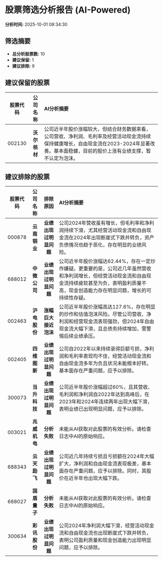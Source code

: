 # 股票筛选分析报告 (AI-Powered)

**分析时间:** 2025-10-01 08:34:30

## 筛选摘要

- **总分析股票数:** 10
- **建议保留:** 1
- **建议排除:** 9

## 建议保留的股票

| 股票代码 | 公司名称 | AI分析摘要 |
|:---:|:---:|:---|
| 002130 | **沃尔核材** | 公司近半年股价涨幅较大，但结合财务数据来看，公司营收、净利润、毛利率及经营活动现金流持续保持健康增长，自由现金流在2023-2024年显著改善。基本面稳健，目前的股价上涨有业绩支撑，暂不认定为泡沫。 |

## 建议排除的股票

| 股票代码 | 公司名称 | 排除原因 | AI分析摘要 |
|:---:|:---:|:---:|:---|
| 000878 | **云南铜业** | **业绩出现过明显问题** | 公司2024年营收虽有增长，但毛利率和净利润持续下滑，尤其经营活动现金流和自由现金流在2024年出现断崖式下跌并转负，资产负债情况也趋于恶化，存在明显的业绩风险。 |
| 688012 | **中微公司** | **业绩出现过明显问题** | 公司近半年股价涨幅达62.44%，存在一定炒作嫌疑。更重要的是，公司近几年虽然营收和净利润增长，但经营活动现金流和自由现金流持续疲软甚至为负，表明盈利质量不高，现金创造能力存在明显问题，增长的可持续性存疑。 |
| 002463 | **沪电股份** | **涨幅巨大接近泡沫** | 公司近半年股价涨幅高达127.6%，存在明显的炒作和估值泡沫风险。尽管公司营收、净利润和经营现金流表现强劲，但2024年自由现金流大幅下滑，且总债务持续增加，需警惕后续业绩承压。 |
| 002405 | **四维图新** | **业绩出现过明显问题** | 公司自2022年以来持续录得巨额亏损，净利润和毛利率表现均不佳，经营活动现金流和自由现金流多年为负且状况未能根本好转。基本面存在严重问题，应予以排除。 |
| 300073 | **当升科技** | **业绩出现过明显问题** | 公司近半年股价涨幅超过60%，且其营收、毛利润和净利润自2022年达到高峰后，在2023年和2024年连续两年出现大幅下滑，表明业绩已出现明显问题，应予以排除。 |
| 003021 | **兆威机电** | **分析失败** | 未能从AI获取对此股票的有效分析。请检查日志中AI的原始响应。 |
| 688343 | **云天励飞** | **业绩出现过明显问题** | 公司近几年持续亏损且亏损额在2024年大幅扩大，净利润和自由现金流表现极差，基本面存在严重问题，应予以排除。同时，其股价在近半年也出现大幅下跌。 |
| 688027 | **国盾量子** | **分析失败** | 未能从AI获取对此股票的有效分析。请检查日志中AI的原始响应。 |
| 300634 | **彩讯股份** | **业绩出现过明显问题** | 公司2024年净利润大幅下滑，经营活动现金流和自由现金流也出现断崖式下跌并转负，表明公司盈利质量和现金创造能力出现明显问题，应予以排除。 |

